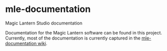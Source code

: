 # mle-documentation
Magic Lantern Studio documentation

Documentation for the Magic Lantern software can be found in this project. Currently, most of the documentation is currently captured in the [mle-documentation wiki](https://github.com/magic-lantern-studio/mle-documentation/wiki).
